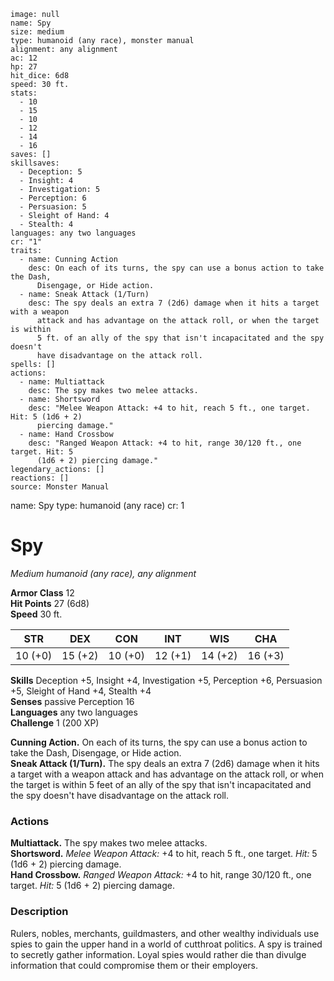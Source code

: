 ```statblock
image: null
name: Spy
size: medium
type: humanoid (any race), monster manual
alignment: any alignment
ac: 12
hp: 27
hit_dice: 6d8
speed: 30 ft.
stats:
  - 10
  - 15
  - 10
  - 12
  - 14
  - 16
saves: []
skillsaves:
  - Deception: 5
  - Insight: 4
  - Investigation: 5
  - Perception: 6
  - Persuasion: 5
  - Sleight of Hand: 4
  - Stealth: 4
languages: any two languages
cr: "1"
traits:
  - name: Cunning Action
    desc: On each of its turns, the spy can use a bonus action to take the Dash,
      Disengage, or Hide action.
  - name: Sneak Attack (1/Turn)
    desc: The spy deals an extra 7 (2d6) damage when it hits a target with a weapon
      attack and has advantage on the attack roll, or when the target is within
      5 ft. of an ally of the spy that isn't incapacitated and the spy doesn't
      have disadvantage on the attack roll.
spells: []
actions:
  - name: Multiattack
    desc: The spy makes two melee attacks.
  - name: Shortsword
    desc: "Melee Weapon Attack: +4 to hit, reach 5 ft., one target. Hit: 5 (1d6 + 2)
      piercing damage."
  - name: Hand Crossbow
    desc: "Ranged Weapon Attack: +4 to hit, range 30/120 ft., one target. Hit: 5
      (1d6 + 2) piercing damage."
legendary_actions: []
reactions: []
source: Monster Manual
```
name: Spy
type: humanoid (any race)
cr: 1

# Spy 
_Medium humanoid (any race), any alignment_

**Armor Class** 12    
**Hit Points** 27 (6d8)    
**Speed** 30 ft. 

| STR     | DEX     | CON     | INT     | WIS     | CHA     |
|---------|---------|---------|---------|---------|---------|
| 10 (+0) | 15 (+2) | 10 (+0) | 12 (+1) | 14 (+2) | 16 (+3) |   

**Skills** Deception +5, Insight +4, Investigation +5, Perception +6, Persuasion +5, Sleight of Hand +4, Stealth +4    
**Senses** passive Perception 16    
**Languages** any two languages    
**Challenge** 1 (200 XP) 

**Cunning Action.** On each of its turns, the spy can use a bonus action to take the Dash, Disengage, or Hide action.    
**Sneak Attack (1/Turn).** The spy deals an extra 7 (2d6) damage when it hits a target with a weapon attack and has advantage on the attack roll, or when the target is within 5 feet of an ally of the spy that isn't incapacitated and the spy doesn't have disadvantage on the attack roll. 

### Actions 
**Multiattack.** The spy makes two melee attacks.    
**Shortsword.** _Melee Weapon Attack:_ +4 to hit, reach 5 ft., one target. _Hit:_ 5 (1d6 + 2) piercing damage.    
**Hand Crossbow.** _Ranged Weapon Attack:_ +4 to hit, range 30/120 ft., one target. _Hit:_ 5 (1d6 + 2) piercing damage. 

### Description
Rulers, nobles, merchants, guildmasters, and other wealthy individuals use spies to gain the upper hand in a world of cutthroat politics. A spy is trained to secretly gather information. Loyal spies would rather die than divulge information that could compromise them or their employers. 
